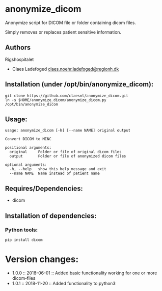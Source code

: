 # anonymize_dicom

Anonymize script for DICOM file or folder containing dicom files.

Simply removes or replaces patient sensitive information.

## Authors
Rigshospitalet
  - Claes Ladefoged <claes.noehr.ladefoged@regionh.dk>

## Installation (under /opt/bin/anonymize_dicom):
```
git clone https://github.com/claesnl/anonymize_dicom.git
ln -s $HOME/anonymize_dicom/anonymize_dicom.py /opt/bin/anonymize_dicom
```

## Usage:
```
usage: anonymize_dicom [-h] [--name NAME] original output

Convert DICOM to MINC

positional arguments:
  original     Folder or file of original dicom files
  output       Folder or file of anonymized dicom files

optional arguments:
  -h, --help   show this help message and exit
  --name NAME  Name instead of patient name
```

## Requires/Dependencies:
- dicom

## Installation of dependencies:

### Python tools:
```
pip install dicom
```

# Version changes:
- 1.0.0 :: 2018-06-01 :: Added basic functionality working for one or more dicom-files
- 1.0.1 :: 2018-11-20 :: Added functionality to python3